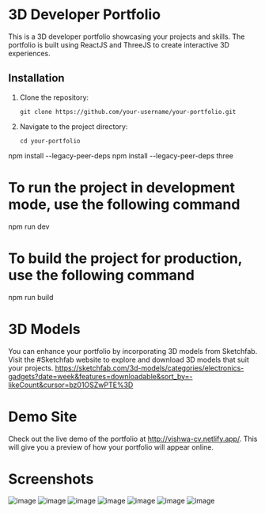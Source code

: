 # 3D Developer Portfolio

This is a 3D developer portfolio showcasing your projects and skills. The portfolio is built using ReactJS and ThreeJS to create interactive 3D experiences.

## Installation

1. Clone the repository:
   ```shell
   git clone https://github.com/your-username/your-portfolio.git
   
2. Navigate to the project directory:
   ```shell
   cd your-portfolio

npm install --legacy-peer-deps
npm install --legacy-peer-deps three

# To run the project in development mode, use the following command
npm run dev

# To build the project for production, use the following command
npm run build

# 3D Models
You can enhance your portfolio by incorporating 3D models from Sketchfab. Visit the #Sketchfab website to explore and download 3D models that suit your projects.
https://sketchfab.com/3d-models/categories/electronics-gadgets?date=week&features=downloadable&sort_by=-likeCount&cursor=bz01OSZwPTE%3D


# Demo Site
Check out the live demo of the portfolio at http://vishwa-cv.netlify.app/. This will give you a preview of how your portfolio will appear online.

# Screenshots
![image](https://user-images.githubusercontent.com/66408627/236393203-ee97ccd6-da71-42a9-af5a-6a9dc4f5b761.png)
![image](https://user-images.githubusercontent.com/66408627/236393229-eea886ab-c985-451d-bbd4-6ac068a6876b.png)
![image](https://user-images.githubusercontent.com/66408627/236393258-363c7f8b-f156-49d9-b5f8-6792a61e1f5f.png)
![image](https://user-images.githubusercontent.com/66408627/236393278-722b553c-2672-4cf3-9238-798b45d7faea.png)
![image](https://user-images.githubusercontent.com/66408627/236393293-1b0c6d58-5da0-4870-a424-89c4d78c07c4.png)
![image](https://user-images.githubusercontent.com/66408627/236393310-fae29562-0d98-49b6-ae7a-18957f6ef5eb.png)
![image](https://user-images.githubusercontent.com/66408627/236393315-8291ac55-5f1d-4d1c-b834-8e09cec7309e.png)

